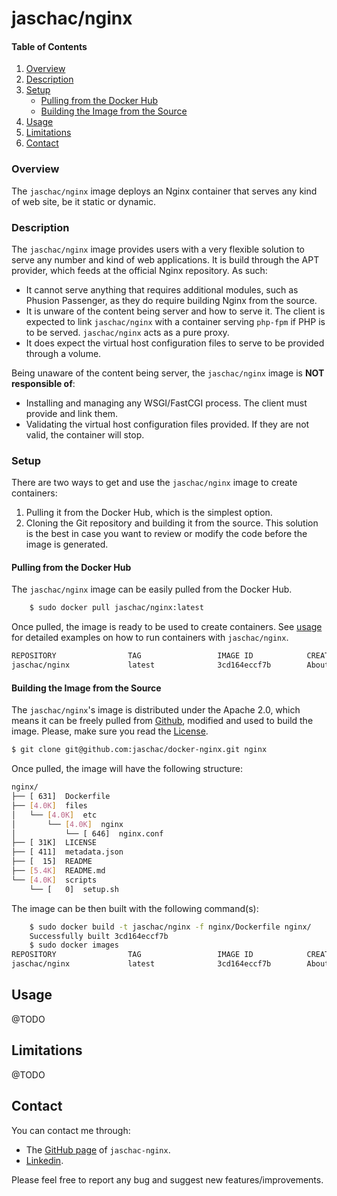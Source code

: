 # jaschac/nginx
#### Table of Contents
1. [Overview](#overview)
2. [Description](#description)
3. [Setup](#setup)
    * [Pulling from the Docker Hub](#pulling-from-the-docker-hub)
    * [Building the Image from the Source](#building-the-image-from-the-source)
4. [Usage](#usage)
5. [Limitations](#limitations)
6. [Contact](#contact)

### Overview
The `jaschac/nginx` image deploys an Nginx container that serves any kind of web site, be it static or dynamic. 

### Description
The `jaschac/nginx` image provides users with a very flexible solution to serve any number and kind of web applications. It is build through the APT provider, which feeds at the official Nginx repository. As such:

 * It cannot serve anything that requires additional modules, such as Phusion Passenger, as they do require building Nginx from the source.
 * It is unware of the content being server and how to serve it. The client is expected to link `jaschac/nginx` with a container serving `php-fpm` if PHP is to be served. `jaschac/nginx` acts as a pure proxy.
 * It does expect the virtual host configuration files to serve to be provided through a volume.

Being unaware of the content being server, the `jaschac/nginx` image is **NOT responsible of**:

 * Installing and managing any WSGI/FastCGI process. The client must provide and link them.
 * Validating the virtual host configuration files provided. If they are not valid, the container will stop.

### Setup
There are two ways to get and use the `jaschac/nginx` image to create containers:

 1. Pulling it from the Docker Hub, which is the simplest option.
 2. Cloning the Git repository and building it from the source. This solution is the best in case you want to review or modify the code before the image is generated.

#### Pulling from the Docker Hub
The `jaschac/nginx` image can be easily pulled from the Docker Hub.

```bash
    $ sudo docker pull jaschac/nginx:latest
```
Once pulled, the image is ready to be used to create containers. See [usage](#usage) for detailed examples on how to run containers with `jaschac/nginx`.
```bash
REPOSITORY                TAG                 IMAGE ID            CREATED             VIRTUAL SIZE
jaschac/nginx             latest              3cd164eccf7b        About an hour ago   244.2 MB
```

#### Building the Image from the Source
The `jaschac/nginx`'s image is distributed under the Apache 2.0, which means it can be freely pulled from [Github](https://github.com/jaschac/docker-nginx), modified and used to build the image. Please, make sure you read the [License](https://github.com/jaschac/docker-nginx/blob/master/LICENSE).

```bash
$ git clone git@github.com:jaschac/docker-nginx.git nginx
```
 Once pulled, the image will have the following structure:
```bash
nginx/
├── [ 631]  Dockerfile
├── [4.0K]  files
│   └── [4.0K]  etc
│       └── [4.0K]  nginx
│           └── [ 646]  nginx.conf
├── [ 31K]  LICENSE
├── [ 411]  metadata.json
├── [  15]  README
├── [5.4K]  README.md
└── [4.0K]  scripts
    └── [   0]  setup.sh
```

The image can be then built with the following command(s):

```bash
    $ sudo docker build -t jaschac/nginx -f nginx/Dockerfile nginx/
    Successfully built 3cd164eccf7b
    $ sudo docker images
REPOSITORY                TAG                 IMAGE ID            CREATED             VIRTUAL SIZE
jaschac/nginx             latest              3cd164eccf7b        About an hour ago   244.2 MB
```

## Usage
@TODO

## Limitations
@TODO

## Contact
You can contact me through:

  - The [GitHub page](https://github.com/jaschac/docker-nginx) of `jaschac-nginx`.
  - [Linkedin](https://es.linkedin.com/in/jaschacasadio).

Please feel free to report any bug and suggest new features/improvements.

